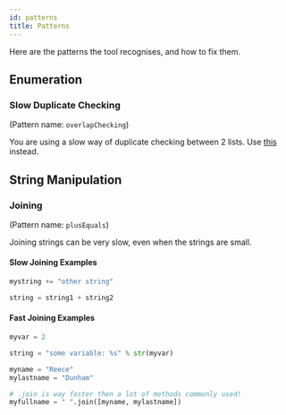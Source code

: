 ```yaml
---
id: patterns
title: Patterns
---
```


Here are the patterns the tool recognises, and how to fix them.

## Enumeration

### Slow Duplicate Checking

(Pattern name: `overlapChecking`)

You are using a slow way of duplicate checking between 2 lists.
Use [this](https://stackoverflow.com/a/17735466) instead.

## String Manipulation

### Joining

(Pattern name: `plusEquals`)

Joining strings can be very slow, even when the strings are small.

#### Slow Joining Examples

```python
mystring += "other string"
```

```python
string = string1 + string2
```

#### Fast Joining Examples

```python
myvar = 2

string = "some variable: %s" % str(myvar)
```

```python
myname = "Reece"
mylastname = "Dunham"

# .join is way faster then a lot of methods commonly used!
myfullname = " ".join([myname, mylastname])
```
